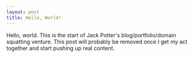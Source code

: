 ```yaml
---
layout: post
title: Hello, World!
---
```


Hello, world. This is the start of Jack Potter's blog/portfolio/domain squatting venture. This post will probably be removed once I get my act together and start pushing up real content.
